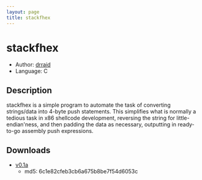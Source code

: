 ```yaml
---
layout: page
title: stackfhex
---
```


# stackfhex

* Author: [drraid](/drraid/)
* Language: C

## Description

stackfhex is a simple program to automate the task of converting strings/data into 4-byte push statements.
This simplifies what is normally a tedious task in x86 shellcode development, reversing the string for
little-endian'ness, and then padding the data as necessary, outputting in ready-to-go assembly
push expressions.

## Downloads

* [v0.1a](http://github.com/downloads/sophsec/sophsec.github.com/stackfhex.tar.gz)
  * md5: 6c1e82cfeb3cb6a675b8be7f54d6053c

